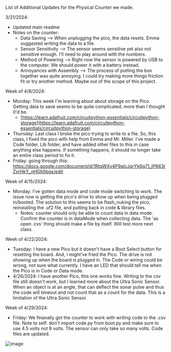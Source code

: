 List of Additional Updates for the Physical Counter we made.


3/21/2024:
- Updated main readme 
- Notes on the counter:
     - Data Saving --> When unplugging the pico, the data resets. Emma suggested writing the data to a file.
     - Sensor Sensitivity --> The sensor seems sensitive yet also not sensitive enough. I'll need to play around with the numbers.
     - Method of Powering --> Right now the sensor is powered by USB to the computer. We should power it with a battery instead.
     - Annoyances with Assembly --> The process of putting the box together was quite annoying. I could try making more things friction fit or try another method. Maybe out of the scope of this project.
 
Week of 4/8/2024:
- Monday: This week I'm learning about about storage on the Pico. Getting data to save seems to be quite complicated, more than I thought it'd be.
     - [https://learn.adafruit.com/circuitpython-essentials/circuitpython-storage](https://learn.adafruit.com/circuitpython-essentials/circuitpython-storage)
- Thursday: Last class I broke the pico trying to write to a file. So, this class, I fixed the pico with help from Emma and Mr. Miller. I've made a Code folder, Lib folder, and have added other files to this in case anything else happens. If something happens, it should no longer take an entire class period to fix it.
- Friday: going through this: https://docs.google.com/document/d/1RtqWXy4P9aIcJqrYk6g71_IP663rZxrHkY_nHGh0bgs/edit

Week of 4/15/2024:
- Monday: I've gotten data mode and code mode switching to work. The issue now is getting the pico's drive to show up when being plugged in/booted. The solution to this seems to be flash_nuking the pico, reinstalling the .uf2 file, and putting back in code & library files.
   - Notes: counter should only be able to count data in data mode. Confirm the counter is in dataMode when collecting data. The 'as open .cvs' thing should make a file by itself. Will test more next class.

Week of 4/22/2024:
- Tuesday: I have a new Pico but it doesn't have a Boot Select button for resetting the board. And, I might've fried the Pico. The drive is not showing up when the board is plugged in. The Code or wiring could be wrong, not sure what currently. I have an LED that should tell me when the Pico is in Code or Data mode.
- 4/26/2024: I have another Pico, this one works fine. Writing to the csv file still doesn't work, but I learned more about the Ultra Sonic Sensor. When an object is at an angle, that can deflect the sonar pulse and thus the code will timeout and not count that as a count for the data. This is a limitation of the Ultra Sonic Sensor.

Week of 4/29/2024:
- Friday: We finanally got the counter to work with writing code to the .csv file. Note to self: don't import code.py from boot.py and make sure to use 4.5 volts not 9 volts. The sensor can only take so many volts. Code files are updated.

![image](https://github.com/hheisig51/Multi-Use-Trails/assets/71342159/9d2351d0-24a3-49f0-81ef-91741d75d4cc)
